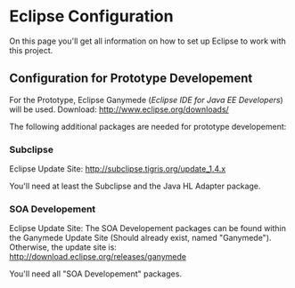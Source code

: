 # Eclipse Configuration #

On this page you'll get all information on how to set up Eclipse to work with this project.

## Configuration for Prototype Developement ##

For the Prototype, Eclipse Ganymede (_Eclipse IDE for Java EE Developers_) will be used.
Download: http://www.eclipse.org/downloads/

The following additional packages are needed for prototype developement:

### Subclipse ###

Eclipse Update Site:
http://subclipse.tigris.org/update_1.4.x

You'll need at least the Subclipse and the Java HL Adapter package.

### SOA Developement ###

Eclipse Update Site:
The SOA Developement packages can be found within the Ganymede Update Site
(Should already exist, named "Ganymede").
Otherwise, the update site is: http://download.eclipse.org/releases/ganymede

You'll need all "SOA Developement" packages.